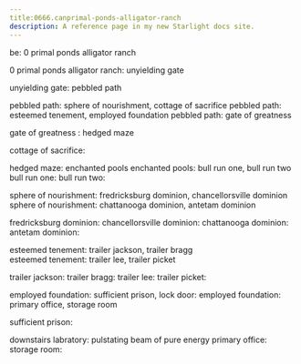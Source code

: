 ```yaml
---
title:0666.canprimal-ponds-alligator-ranch
description: A reference page in my new Starlight docs site.
---
```

be: 0 primal ponds alligator ranch

0 primal ponds alligator ranch: unyielding gate 

unyielding gate: pebbled path 

pebbled path: sphere of nourishment, cottage of sacrifice
pebbled path: esteemed tenement, employed foundation
pebbled path: gate of greatness

gate of greatness : hedged maze 

cottage of sacrifice:

hedged maze: enchanted pools
enchanted pools: bull run one, bull run two  
bull run one:
bull run two:

sphere of nourishment: fredricksburg dominion, chancellorsville dominion 
sphere of nourishment: chattanooga dominion, antetam dominion

fredricksburg dominion:
chancellorsville dominion:
chattanooga dominion:
antetam dominion:

esteemed tenement: trailer jackson, trailer bragg  
esteemed tenement: trailer lee, trailer picket

trailer jackson:
trailer bragg:
trailer lee:
trailer picket:

employed foundation: sufficient prison, lock door:
employed foundation: primary office, storage room

sufficient prison:

downstairs labratory: pulstating beam of pure energy 
primary office:
storage room:
